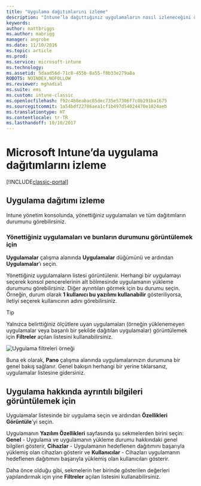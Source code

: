 ```yaml
---
title: "Uygulama dağıtımlarını izleme"
description: "Intune’la dağıttığınız uygulamaların nasıl izleneceğini öğrenin."
keywords: 
author: mattbriggs
ms.author: mabrigg
manager: angrobe
ms.date: 11/10/2016
ms.topic: article
ms.prod: 
ms.service: microsoft-intune
ms.technology: 
ms.assetid: 5daad56d-71c8-455b-8a55-f8b33e279a8a
ROBOTS: NOINDEX,NOFOLLOW
ms.reviewer: mghadial
ms.suite: ems
ms.custom: intune-classic
ms.openlocfilehash: f92c4b8eabac85dec735e57306f7c8b291ba1675
ms.sourcegitcommit: 1a54bdf22786aea1cf1b497d54024470e1024aeb
ms.translationtype: HT
ms.contentlocale: tr-TR
ms.lasthandoff: 10/10/2017
---
```

# <a name="monitor-app-deployments-in-microsoft-intune"></a>Microsoft Intune’da uygulama dağıtımlarını izleme

[!INCLUDE[classic-portal](../includes/classic-portal.md)]

## <a name="monitor-an-app-deployment"></a>Uygulama dağıtımı izleme
Intune yönetim konsolunda, yönettiğiniz uygulamaları ve tüm dağıtımların durumunu görebilirsiniz. <!---App status is displayed in real-time. You don't have to wait for the device to check-in before you can see this.--->

### <a name="to-view-apps-that-you-manage-and-their-status"></a>Yönettiğiniz uygulamaları ve bunların durumunu görüntülemek için
**Uygulamalar** çalışma alanında **Uygulamalar** düğümünü ve ardından **Uygulamalar**’ı seçin.

Yönettiğiniz uygulamaların listesi görüntülenir. Herhangi bir uygulamayı seçerek konsol pencerelerinin alt bölmesinde uygulamanın yükleme durumunu görebilirsiniz. Diğer ayrıntıları görmek için bu durumu seçin. Örneğin, durum olarak **1 kullanıcı bu yazılımı kullanabilir** gösteriliyorsa, iletiyi seçerek kullanıcının adını görebilirsiniz.

> [!TIP]
> Yalnızca belirttiğiniz ölçütlere uyan uygulamaları (örneğin yüklenemeyen uygulamalar veya başarılı bir şekilde dağıtılan uygulamalar) görüntülemek için **Filtreler** açılan listesini kullanabilirsiniz.
>
> ![Uygulama filtreleri örneği](./media/app-filters.png)

Buna ek olarak, **Pano** çalışma alanında uygulamalarınızın durumuna bir genel bakış sağlanır. Genel bakışın herhangi bir yerine tıklarsanız, uygulamalar listesine gidersiniz.

## <a name="to-view-more-detailed-information-about-an-app"></a>Uygulama hakkında ayrıntılı bilgileri görüntülemek için
Uygulamalar listesinde bir uygulama seçin ve ardından **Özellikleri Görüntüle**’yi seçin.

Uygulamanın **Yazılım Özellikleri** sayfasında şu sekmelerden birini seçin: **Genel** - Uygulama ve uygulamanın yükleme durumu hakkındaki genel bilgileri gösterir, **Cihazlar** - Uygulamanın hedeflenen dağıtımını başarıyla yüklemiş olan cihazları gösterir ve **Kullanıcılar** - Cihazları uygulamanın hedeflenen dağıtımını başarıyla yüklemiş olan kullanıcıları gösterir.

Daha önce olduğu gibi, sekmelerin her birinde gösterilen değerleri yapılandırmak için yine **Filtreler** açılan listesini kullanabilirsiniz.
